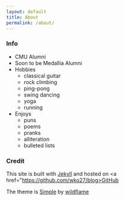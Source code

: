 ```yaml
---
layout: default
title: About
permalink: /about/
---
```


### Info

* CMU Alumni
* Soon to be Medallia Alumni
* Hobbies
  * classical guitar
  * rock climbing
  * ping-pong
  * swing dancing
  * yoga
  * running
* Enjoys
  * puns
  * poems
  * pranks
  * alliteration
  * bulleted lists

### Credit

This site is built with <a href="https://github.com/jekyll/jekyll">Jekyll</a> and hosted on <a href="https://github.com/wko27/blog>GitHub</a>

The theme is <a href="https://github.com/wild-flame/jekyll-simple">Simple</a> by <a href="http://wildflame.me">wildflame</a>
